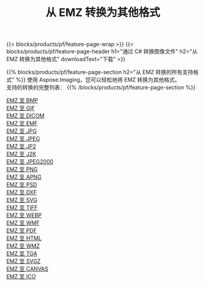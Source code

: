 ﻿---
title: 从 EMZ 转换为其他格式 
weight: 3920
url: /zh-hans/java/conversion/from/emz 
lang: zh-hans
langdirlevel: 2
locales: zh-hans,ja,it,ru,de,es,fr,nl,id,lt,pl,pt,vi,tr,ko,zh-hant,ar,hi,th,sv,cs,uk,he
description: 使用 Aspose.Imaging，您可以轻松地将 EMZ 转换为其他格式
---

{{< blocks/products/pf/feature-page-wrap >}}
{{< blocks/products/pf/feature-page-header h1="通过 C# 转换图像文件" h2="从 EMZ 转换为其他格式" downloadText="下载" >}}


{{% blocks/products/pf/feature-page-section  h2="从 EMZ 转换的所有支持格式" %}}
使用 Aspose.Imaging，您可以轻松地将 EMZ 转换为其他格式。
<br/>
支持的转换的完整列表：
{{% /blocks/products/pf/feature-page-section %}}
<div class="container-fluid productfamilypage bg-gray">
    <div class="convertypes bg-gray agp-content section">
        <div class="container">
		<div class="row other-converters">
		    <div class='col-md-2 other-converter remove-lp remove-rp'><a href="/imaging/zh-hans/java/conversion/emz-to-bmp" >EMZ 至 BMP</a></div><div class='col-md-2 other-converter remove-lp remove-rp'><a href="/imaging/zh-hans/java/conversion/emz-to-gif" >EMZ 至 GIF</a></div><div class='col-md-2 other-converter remove-lp remove-rp'><a href="/imaging/zh-hans/java/conversion/emz-to-dicom" >EMZ 至 DICOM</a></div><div class='col-md-2 other-converter remove-lp remove-rp'><a href="/imaging/zh-hans/java/conversion/emz-to-emf" >EMZ 至 EMF</a></div><div class='col-md-2 other-converter remove-lp remove-rp'><a href="/imaging/zh-hans/java/conversion/emz-to-jpg" >EMZ 至 JPG</a></div><div class='col-md-2 other-converter remove-lp remove-rp'><a href="/imaging/zh-hans/java/conversion/emz-to-jpeg" >EMZ 至 JPEG</a></div><div class='col-md-2 other-converter remove-lp remove-rp'><a href="/imaging/zh-hans/java/conversion/emz-to-jp2" >EMZ 至 JP2</a></div><div class='col-md-2 other-converter remove-lp remove-rp'><a href="/imaging/zh-hans/java/conversion/emz-to-j2k" >EMZ 至 J2K</a></div><div class='col-md-2 other-converter remove-lp remove-rp'><a href="/imaging/zh-hans/java/conversion/emz-to-jpeg2000" >EMZ 至 JPEG2000</a></div><div class='col-md-2 other-converter remove-lp remove-rp'><a href="/imaging/zh-hans/java/conversion/emz-to-png" >EMZ 至 PNG</a></div><div class='col-md-2 other-converter remove-lp remove-rp'><a href="/imaging/zh-hans/java/conversion/emz-to-apng" >EMZ 至 APNG</a></div><div class='col-md-2 other-converter remove-lp remove-rp'><a href="/imaging/zh-hans/java/conversion/emz-to-psd" >EMZ 至 PSD</a></div><div class='col-md-2 other-converter remove-lp remove-rp'><a href="/imaging/zh-hans/java/conversion/emz-to-dxf" >EMZ 至 DXF</a></div><div class='col-md-2 other-converter remove-lp remove-rp'><a href="/imaging/zh-hans/java/conversion/emz-to-svg" >EMZ 至 SVG</a></div><div class='col-md-2 other-converter remove-lp remove-rp'><a href="/imaging/zh-hans/java/conversion/emz-to-tiff" >EMZ 至 TIFF</a></div><div class='col-md-2 other-converter remove-lp remove-rp'><a href="/imaging/zh-hans/java/conversion/emz-to-webp" >EMZ 至 WEBP</a></div><div class='col-md-2 other-converter remove-lp remove-rp'><a href="/imaging/zh-hans/java/conversion/emz-to-wmf" >EMZ 至 WMF</a></div><div class='col-md-2 other-converter remove-lp remove-rp'><a href="/imaging/zh-hans/java/conversion/emz-to-pdf" >EMZ 至 PDF</a></div><div class='col-md-2 other-converter remove-lp remove-rp'><a href="/imaging/zh-hans/java/conversion/emz-to-html" >EMZ 至 HTML</a></div><div class='col-md-2 other-converter remove-lp remove-rp'><a href="/imaging/zh-hans/java/conversion/emz-to-wmz" >EMZ 至 WMZ</a></div><div class='col-md-2 other-converter remove-lp remove-rp'><a href="/imaging/zh-hans/java/conversion/emz-to-tga" >EMZ 至 TGA</a></div><div class='col-md-2 other-converter remove-lp remove-rp'><a href="/imaging/zh-hans/java/conversion/emz-to-svgz" >EMZ 至 SVGZ</a></div><div class='col-md-2 other-converter remove-lp remove-rp'><a href="/imaging/zh-hans/java/conversion/emz-to-canvas" >EMZ 至 CANVAS</a></div><div class='col-md-2 other-converter remove-lp remove-rp'><a href="/imaging/zh-hans/java/conversion/emz-to-ico" >EMZ 至 ICO</a></div>
                </div>
        </div>
    </div>
</div>
<br/>

